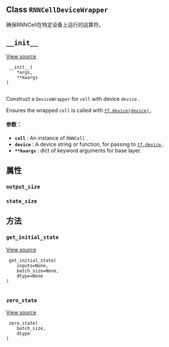 

## Class  `RNNCellDeviceWrapper` 
确保RNNCell在特定设备上运行的运算符。

##  `__init__` 
[View source](https://github.com/tensorflow/tensorflow/blob/r2.0/tensorflow/python/keras/layers/rnn_cell_wrapper_v2.py#L119-L120)

```
 __init__(
    *args,
    **kwargs
)
 
```

Construct a  `DeviceWrapper`  for  `cell`  with device  `device` .

Ensures the wrapped  `cell`  is called with [ `tf.device(device)` ](https://tensorflow.google.cn/api_docs/python/tf/device).

#### 参数：
- **`cell`** : An instance of  `RNNCell` .
- **`device`** : A device string or function, for passing to [ `tf.device` ](https://tensorflow.google.cn/api_docs/python/tf/device).
- **`**kwargs`** : dict of keyword arguments for base layer.


## 属性


###  `output_size` 


###  `state_size` 


## 方法


###  `get_initial_state` 
[View source](https://github.com/tensorflow/tensorflow/blob/r2.0/tensorflow/python/keras/layers/recurrent.py#L976-L977)

```
 get_initial_state(
    inputs=None,
    batch_size=None,
    dtype=None
)
 
```

###  `zero_state` 
[View source](https://github.com/tensorflow/tensorflow/blob/r2.0/tensorflow/python/ops/rnn_cell_wrapper_impl.py#L428-L431)

```
 zero_state(
    batch_size,
    dtype
)
 
```

